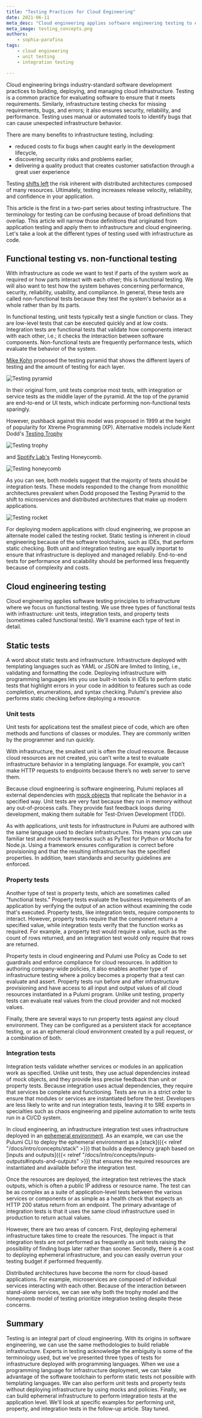 ```yaml
---
title: "Testing Practices for Cloud Engineering"
date: 2021-06-11
meta_desc: "Cloud engineering applies software engineering testing to ensure reliability, secure, and quality infrastructure."
meta_image: testing_concepts.png
authors:
    - sophia-parafina
tags:
    - cloud engineering
    - unit testing
    - integration testing

---
```


Cloud engineering brings industry-standard software development practices to building, deploying, and managing cloud infrastructure. Testing is a common practice for evaluating software to ensure that it meets requirements. Similarly, infrastructure testing checks for missing requirements, bugs, and errors; it also ensures security, reliability, and performance. Testing uses manual or automated tools to identify bugs that can cause unexpected infrastructure behavior.

There are many benefits to infrastructure testing, including:

- reduced costs to fix bugs when caught early in the development lifecycle,
- discovering security risks and problems earlier,
- delivering a quality product that creates customer satisfaction through a great user experience

Testing [shifts left](https://en.wikipedia.org/wiki/Shift-left_testing) the risk inherent with distributed architectures composed of many resources. Ultimately, testing increases release velocity, reliability, and confidence in your application.

This article is the first in a two-part series about testing infrastructure. The terminology for testing can be confusing because of broad definitions that overlap. This article will narrow those definitions that originated from application testing and apply them to infrastructure and cloud engineering. Let's take a look at the different types of testing used with infrastructure as code.

<!--more-->

## Functional testing vs. non-functional testing

With infrastructure as code we want to test if parts of the system work as required or how parts interact with each other; this is functional testing. We will also want to test how the system behaves concerning performance, security, reliability, usability, and compliance. In general, these tests are called non-functional tests because they test the system's behavior as a whole rather than by its parts.

In functional testing, unit tests typically test a single function or class. They are low-level tests that can be executed quickly and at low costs. Integration tests are functional tests that validate how components interact with each other, i.e.; it checks the interaction between software components. Non-functional tests are frequently performance tests, which evaluate the behavior of the system.

[Mike Kohn](https://twitter.com/mikewcohn) proposed the testing pyramid that shows the different layers of testing and the amount of testing for each layer.

![Testing pyramid](testPyramid.png)

In their original form, unit tests comprise most tests, with integration or service tests as the middle layer of the pyramid. At the top of the pyramid are end-to-end or UI tests, which indicate performing non-functional tests sparingly.

However, pushback against this model was proposed in 1999 at the height of popularity for Xtreme Programming (XP). Alternative models include Kent Dodd's [Testing Trophy](https://twitter.com/kentcdodds/status/960723172591992832)

![Testing trophy](testingtrophy.jpg)

and [Spotify Lab's](https://engineering.atspotify.com/2018/01/11/testing-of-microservices/) Testing Honeycomb.

![Testing honeycomb](microservices-testing-honeycomb-2.png)

As you can see, both models suggest that the majority of tests should be integration tests. These models responded to the change from monolithic architectures prevalent when Dodd proposed the Testing Pyramid to the shift to microservices and distributed architectures that make up modern applications.

![Testing rocket](testing_rocket.png)

For deploying modern applications with cloud engineering, we propose an alternate model called the testing rocket. Static testing is inherent in cloud engineering because of the software toolchains, such as IDEs, that perform static checking. Both unit and integration testing are equally importat to ensure that infrastructure is deployed and managed reliabily. End-to-end tests for performance and scalability should be performed less frequently because of complexity and costs.

## Cloud engineering testing

Cloud engineering applies software testing principles to infrastructure where we focus on functional testing. We use three types of functional tests with infrastructure: unit tests, integration tests, and property tests (sometimes called functional tests). We'll examine each type of test in detail.

## Static tests

A word about static tests and infrastructure. Infrastructure deployed with templating languages such as YAML or JSON are limited to linting, i.e., validating and formatting the code. Deploying infrastructure with programming languages lets you use built-in tools in IDEs to perform static tests that highlight errors in your code in addition to features such as code completion, enumerations, and syntax checking. Pulumi's preview also performs static checking before deploying a resource.

### Unit tests

Unit tests for applications test the smallest piece of code, which are often methods and functions of classes or modules. They are commonly written by the programmer and run quickly.

With infrastructure, the smallest unit is often the cloud resource. Because cloud resources are not created, you can’t write a test to evaluate infrastructure behavior in a templating language. For example, you can’t make HTTP requests to endpoints because there’s no web server to serve them.

Because cloud engineering is software engineering, Pulumi replaces all external dependencies with [mock objects](https://en.wikipedia.org/wiki/Mock_object) that replicate the behavior in a specified way. Unit tests are very fast because they run in memory without any out-of-process calls. They provide fast feedback loops during development, making them suitable for Test-Driven Development (TDD).

As with applications, unit tests for infrastructure in Pulumi are authored with the same language used to declare infrastructure.  This means you can use familiar test and mock frameworks such as PyTest for Python or Mocha for Node.js.  Using a framework ensures configuration is correct before provisioning and that the resulting infrastructure has the specified properties. In addition, team standards and security guidelines are enforced.

### Property tests

Another type of test is property tests, which are sometimes called "functional tests." Property tests evaluate the business requirements of an application by verifying the output of an action without examining the code that's executed. Property tests, like integration tests, require components to interact.  However, property tests require that the component return a specified value, while integration tests verify that the function works as required. For example, a property test would require a value, such as the count of rows returned, and an integration test would only require that rows are returned.

Property tests in cloud engineering and Pulumi use Policy as Code to set guardrails and enforce compliance for cloud resources. In addition to authoring company-wide policies, It also enables another type of infrastructure testing where a policy becomes a property that a test can evaluate and assert. Property tests run before and after infrastructure provisioning and have access to all input and output values of all cloud resources instantiated in a Pulumi program. Unlike unit testing, property tests can evaluate real values from the cloud provider and not mocked values.

Finally, there are several ways to run property tests against any cloud environment. They can be configured as a persistent  stack for acceptance testing, or as an ephemeral cloud environment created by a pull request, or a combination of both.

### Integration tests

Integration tests validate whether services or modules in an application work as specified. Unlike unit tests, they use actual dependencies instead of mock objects, and they provide less precise feedback than unit or property tests. Because integration uses actual dependencies, they require that services be complete and functioning. Tests are run in a strict order to ensure that modules or services are instantiated before the test. Developers are less likely to write and run integration tests, leaving it to SRE experts in specialties such as chaos engineering and pipeline automation to write tests run in a CI/CD system.

In cloud engineering, an infrastructure integration test uses infrastructure deployed in an [ephemeral environment](https://about.gitlab.com/blog/2020/01/27/kubecon-na-2019-are-you-about-to-break-prod/). As an example, we can use the Pulumi CLI to deploy the ephemeral environment as a [stack]({{< relref "/docs/intro/concepts/stack" >}}) that builds a dependency graph based on [inputs and outputs]({{< relref "/docs/intro/concepts/inputs-outputs#inputs-and-outputs" >}}) that ensures the required resources are instantiated and available before the integration test.

Once the resources are deployed, the integration test retrieves the stack outputs, which is often a public IP address or resource name. The test can be as complex as a suite of application-level tests between the various services or components or as simple as a health check that expects an HTTP 200 status return from an endpoint. The primary advantage of integration tests is that it uses the same cloud infrastructure used in production to return actual values.

However, there are two areas of concern. First, deploying ephemeral infrastructure takes time to create the resources. The impact is that integration tests are not performed as frequently as unit tests raising the possibility of finding bugs later rather than sooner. Secondly, there is a cost to deploying ephemeral infrastructure, and you can easily overrun your testing budget if performed frequently.

Distributed architectures have become the norm for cloud-based applications. For example, microservices are composed of individual services interacting with each other. Because of the interaction between stand-alone services, we can see why both the trophy model and the honeycomb model of testing prioritize integration testing despite these concerns.

## Summary

Testing is an integral part of cloud engineering. With its origins in software engineering, we can use the same methodologies to build reliable infrastructure. Experts in testing acknowledge the ambiguity is some of the terminology used, but we've presented three types of tests for infrastructure deployed with programming languages. When we use a programming language for infrastructure deployment, we can take advantage of the software toolchain to perform static tests not possible with templating languages. We can also perform unit tests and property tests without deploying infrastructure by using mocks and policies. Finally, we can build ephemeral infrastructure to perform integration tests at the application level. We'll look at specific examples for performing unit, property, and integration tests in the follow-up article. Stay tuned.
